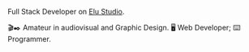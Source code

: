 Full Stack Developer on [Elu Studio](https://elustudio.com.br/).

🎬✒️ Amateur in audiovisual and Graphic Design.
🖥️ Web Developer; ⌨️ Programmer.
